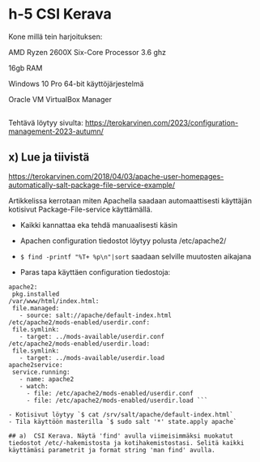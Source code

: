 # h-5 CSI Kerava

Kone millä tein harjoituksen:

AMD Ryzen 2600X Six-Core Processor 3.6 ghz  

16gb RAM  

Windows 10 Pro 64-bit käyttöjärjestelmä  

Oracle VM VirtualBox Manager  

##

Tehtävä löytyy sivulta: https://terokarvinen.com/2023/configuration-management-2023-autumn/

## x)  Lue ja tiivistä  

https://terokarvinen.com/2018/04/03/apache-user-homepages-automatically-salt-package-file-service-example/  

Artikkelissa kerrotaan miten Apachella saadaan automaattisesti käyttäjän kotisivut Package-File-service käyttämällä.  

- Kaikki kannattaa eka tehdä manuaalisesti käsin
- Apachen configuration tiedostot löytyy polusta /etc/apache2/
- `$ find -printf "%T+ %p\n"|sort` saadaan selville muutosten aikajana

- Paras tapa käyttäen configuration tiedostoja:

```$ cat /srv/salt/apache/init.sls  
apache2:  
 pkg.installed  
/var/www/html/index.html:  
 file.managed:  
   - source: salt://apache/default-index.html
/etc/apache2/mods-enabled/userdir.conf:
 file.symlink:
   - target: ../mods-available/userdir.conf
/etc/apache2/mods-enabled/userdir.load:
 file.symlink:
   - target: ../mods-available/userdir.load
apache2service:
 service.running:
   - name: apache2
   - watch:
     - file: /etc/apache2/mods-enabled/userdir.conf
     - file: /etc/apache2/mods-enabled/userdir.load ```

- Kotisivut löytyy `$ cat /srv/salt/apache/default-index.html`
- Tila käyttöön masterilla `$ sudo salt '*' state.apply apache`

## a)  CSI Kerava. Näytä 'find' avulla viimeisimmäksi muokatut tiedostot /etc/-hakemistosta ja kotihakemistostasi. Selitä kaikki käyttämäsi parametrit ja format string 'man find' avulla.
